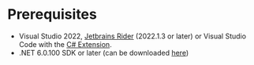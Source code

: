 # Prerequisites
* Visual Studio 2022, [Jetbrains Rider](https://www.jetbrains.com/rider/) (2022.1.3 or later) or Visual Studio Code with the [C# Extension](https://code.visualstudio.com/docs/languages/dotnet).
* .NET 6.0.100 SDK or later (can be downloaded [here](https://dotnet.microsoft.com/download/dotnet/6.0))
